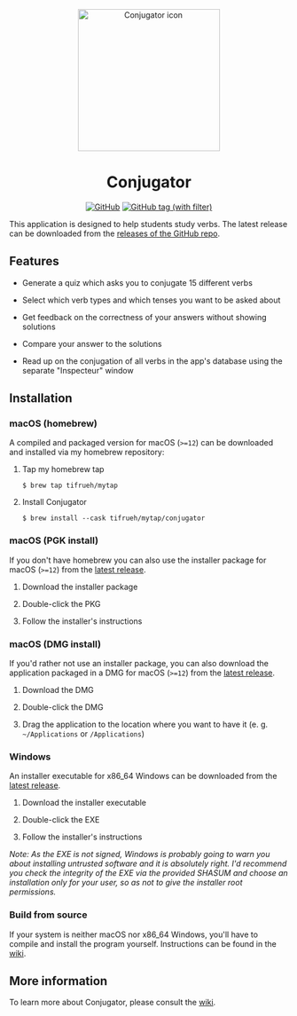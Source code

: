 <div align="center">
    <img src="resources/conjugator.png" alt="Conjugator icon" width=256 height=256>
    <h1>Conjugator</h1>
    <a href="https://www.gnu.org/licenses/gpl-3.0.en.html">
        <img alt="GitHub" src="https://img.shields.io/github/license/tifrueh/conjugator" /></a>
    <a href="https://github.com/tifrueh/conjugator/releases/latest">
        <img alt="GitHub tag (with filter)" src="https://img.shields.io/github/v/tag/tifrueh/conjugator" /></a>
    <p></p>
</div>

This application is designed to help students study verbs. The latest release
can be downloaded from the [releases of the GitHub
repo](https://github.com/tifrueh/conjugator/releases/latest). 

## Features

- Generate a quiz which asks you to conjugate 15 different verbs

- Select which verb types and which tenses you want to be asked about

- Get feedback on the correctness of your answers without showing solutions

- Compare your answer to the solutions

- Read up on the conjugation of all verbs in the app's database using the
  separate "Inspecteur" window

## Installation

### macOS (homebrew)

A compiled and packaged version for macOS (`>=12`) can be downloaded and
installed via my homebrew repository:

1. Tap my homebrew tap

    ~~~
    $ brew tap tifrueh/mytap
    ~~~

2. Install Conjugator

    ~~~
    $ brew install --cask tifrueh/mytap/conjugator
    ~~~

### macOS (PGK install)

If you don't have homebrew you can also use the installer package for macOS
(`>=12`) from the [latest
release](https://github.com/tifrueh/conjugator/releases/latest).

1. Download the installer package

2. Double-click the PKG

3. Follow the installer's instructions

### macOS (DMG install)

If you'd rather not use an installer package, you can also download the
application packaged in a DMG for macOS (`>=12`) from the [latest
release](https://github.com/tifrueh/conjugator/releases/latest).

1. Download the DMG

2. Double-click the DMG

3. Drag the application to the location where you want to have it (e. g.
   `~/Applications` or `/Applications`)

### Windows

An installer executable for x86_64 Windows can be downloaded from the [latest
release](https://github.com/tifrueh/conjugator/releases/latest).

1. Download the installer executable

2. Double-click the EXE

3. Follow the installer's instructions

_Note: As the EXE is not signed, Windows is probably going to warn you about
installing untrusted software and it is absolutely right. I'd recommend you
check the integrity of the EXE via the provided SHASUM and choose an
installation only for your user, so as not to give the installer root
permissions._

### Build from source

If your system is neither macOS nor x86_64 Windows, you'll have to compile and
install the program yourself. Instructions can be found in the
[wiki](https://github.com/tifrueh/conjugator/wiki/02-Building).

## More information

To learn more about Conjugator, please consult the
[wiki](https://github.com/tifrueh/conjugator/wiki/).
